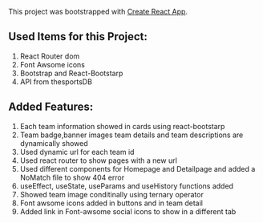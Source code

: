 This project was bootstrapped with [Create React App](https://github.com/facebook/create-react-app).

## Used Items for this Project:

1. React Router dom
2. Font Awsome icons
3. Bootstrap and React-Bootstarp
4. API from thesportsDB

## Added Features:

1. Each team information showed in cards using react-bootstarp
2. Team badge,banner images team details and team descriptions are dynamically showed 
3. Used dynamic url for each team id
4. Used react router to show pages with a new url
5. Used different components for Homepage and Detailpage and added a NoMatch file to show 404 error
6. useEffect, useState, useParams and useHistory functions added
7. Showed team image conditinally using ternary operator
8. Font awsome icons added in buttons and in team detail
9. Added link in Font-awsome social icons to show in a different tab 
